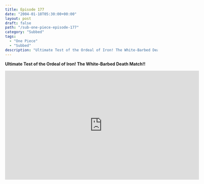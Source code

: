 ```yaml
---
title: Episode 177
date: "2004-01-18T05:30:00+00:00"
layout: post
draft: false
path: "/sub-one-piece-episode-177"
category: "Subbed"
tags:
  - "One Piece"
  - "Subbed"
description: "Ultimate Test of the Ordeal of Iron! The White-Barbed Death Match!!"
---
```


**Ultimate Test of the Ordeal of Iron! The White-Barbed Death Match!!**

<iframe width="640" height="360" src="https://www.rapidvideo.com/e/FXQGG8VFWJ" frameborder="0" marginwidth=0 marginheight=0 scrolling=no allowfullscreen></iframe>

